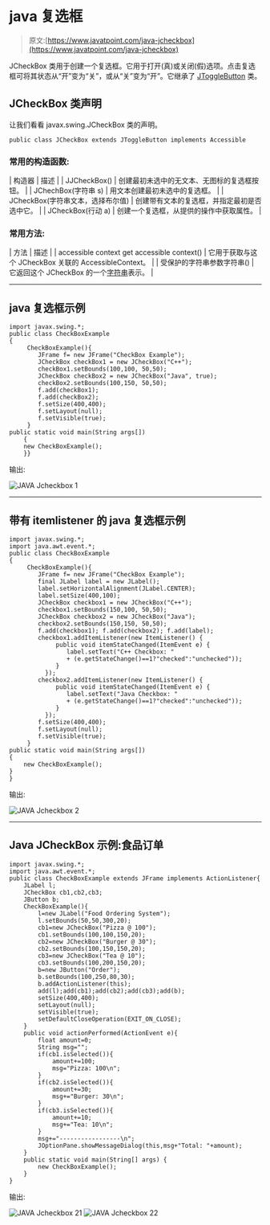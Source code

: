 # java 复选框

> 原文:[https://www.javatpoint.com/java-jcheckbox](https://www.javatpoint.com/java-jcheckbox)

JCheckBox 类用于创建一个复选框。它用于打开(真)或关闭(假)选项。点击复选框可将其状态从“开”变为“关”，或从“关”变为“开”。它继承了 [JToggleButton](java-jtogglebutton) 类。

## JCheckBox 类声明

让我们看看 javax.swing.JCheckBox 类的声明。

```
public class JCheckBox extends JToggleButton implements Accessible

```

### 常用的构造函数:

| 构造器 | 描述 |
| JJCheckBox() | 创建最初未选中的无文本、无图标的复选框按钮。 |
| JChechBox(字符串 s) | 用文本创建最初未选中的复选框。 |
| JCheckBox(字符串文本，选择布尔值) | 创建带有文本的复选框，并指定最初是否选中它。 |
| JCheckBox(行动 a) | 创建一个复选框，从提供的操作中获取属性。 |

### 常用方法:

| 方法 | 描述 |
| accessible context get accessible context() | 它用于获取与这个 JCheckBox 关联的 AccessibleContext。 |
| 受保护的字符串参数字符串() | 它返回这个 JCheckBox 的一个[字符串](java-string)表示。 |

* * *

## java 复选框示例

```
import javax.swing.*;
public class CheckBoxExample
{
	 CheckBoxExample(){
	    JFrame f= new JFrame("CheckBox Example");
	    JCheckBox checkBox1 = new JCheckBox("C++");
	    checkBox1.setBounds(100,100, 50,50);
	    JCheckBox checkBox2 = new JCheckBox("Java", true);
	    checkBox2.setBounds(100,150, 50,50);
	    f.add(checkBox1);
	    f.add(checkBox2);
	    f.setSize(400,400);
	    f.setLayout(null);
	    f.setVisible(true);
	 }
public static void main(String args[])
    {
    new CheckBoxExample();
    }}

```

输出:

![JAVA Jcheckbox 1](../Images/a415c8c834c97a0966db58a781cbb300.png)

* * *

## 带有 itemlistener 的 java 复选框示例

```
import javax.swing.*;
import java.awt.event.*;  
public class CheckBoxExample  
{  
     CheckBoxExample(){  
        JFrame f= new JFrame("CheckBox Example");  
        final JLabel label = new JLabel();          
        label.setHorizontalAlignment(JLabel.CENTER);  
        label.setSize(400,100);  
        JCheckBox checkbox1 = new JCheckBox("C++");  
        checkbox1.setBounds(150,100, 50,50);  
        JCheckBox checkbox2 = new JCheckBox("Java");  
        checkbox2.setBounds(150,150, 50,50);  
        f.add(checkbox1); f.add(checkbox2); f.add(label);  
        checkbox1.addItemListener(new ItemListener() {  
             public void itemStateChanged(ItemEvent e) {               
                label.setText("C++ Checkbox: "   
                + (e.getStateChange()==1?"checked":"unchecked"));  
             }  
          });  
        checkbox2.addItemListener(new ItemListener() {  
             public void itemStateChanged(ItemEvent e) {               
                label.setText("Java Checkbox: "   
                + (e.getStateChange()==1?"checked":"unchecked"));  
             }  
          });  
        f.setSize(400,400);  
        f.setLayout(null);  
        f.setVisible(true);  
     }  
public static void main(String args[])  
{  
    new CheckBoxExample();  
}  
}  

```

输出:

![JAVA Jcheckbox 2](../Images/80131cde8d156166580341c3753aa3a9.png)

* * *

## Java JCheckBox 示例:食品订单

```
import javax.swing.*;
import java.awt.event.*;
public class CheckBoxExample extends JFrame implements ActionListener{
	JLabel l;
	JCheckBox cb1,cb2,cb3;
	JButton b;
	CheckBoxExample(){
		l=new JLabel("Food Ordering System");
		l.setBounds(50,50,300,20);
		cb1=new JCheckBox("Pizza @ 100");
		cb1.setBounds(100,100,150,20);
		cb2=new JCheckBox("Burger @ 30");
		cb2.setBounds(100,150,150,20);
		cb3=new JCheckBox("Tea @ 10");
		cb3.setBounds(100,200,150,20);
		b=new JButton("Order");
		b.setBounds(100,250,80,30);
		b.addActionListener(this);
		add(l);add(cb1);add(cb2);add(cb3);add(b);
		setSize(400,400);
		setLayout(null);
		setVisible(true);
		setDefaultCloseOperation(EXIT_ON_CLOSE);
	}
	public void actionPerformed(ActionEvent e){
		float amount=0;
		String msg="";
		if(cb1.isSelected()){
			amount+=100;
			msg="Pizza: 100\n";
		}
		if(cb2.isSelected()){
			amount+=30;
			msg+="Burger: 30\n";
		}
		if(cb3.isSelected()){
			amount+=10;
			msg+="Tea: 10\n";
		}
		msg+="-----------------\n";
		JOptionPane.showMessageDialog(this,msg+"Total: "+amount);
	}
	public static void main(String[] args) {
		new CheckBoxExample();
	}
}

```

输出:

![JAVA Jcheckbox 21](../Images/16436c57f425e35651b0afe0917af027.png) ![JAVA Jcheckbox 22](../Images/3f6b6fd730dfce889d595b9d57df623e.png)